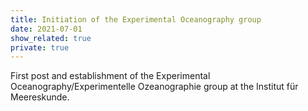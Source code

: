 ```yaml
---
title: Initiation of the Experimental Oceanography group
date: 2021-07-01
show_related: true
private: true
---
```


First post and establishment of the Experimental Oceanography/Experimentelle Ozeanographie group at the Institut für Meereskunde.


